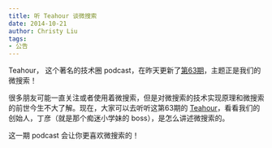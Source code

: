 ```yaml
---
title: 听 Teahour 谈微搜索
date: 2014-10-21
author: Christy Liu
tags:
- 公告
---
```


Teahour， 这个著名的技术圈 podcast，在昨天更新了[第63期](http://teahour.fm/2014/10/19/build-search-engine.html)，主题正是我们的微搜索！

很多朋友可能一直关注或者使用着微搜索，但是对微搜索的技术实现原理和微搜索的前世今生不大了解。现在，大家可以去听听这第63期的 [Teahour](http://teahour.fm/2014/10/19/build-search-engine.html)，看看我们的创始人，丁彦（就是那个痴迷小学妹的 boss），是怎么讲述微搜索的。

这一期 podcast 会让你更喜欢微搜索的！
